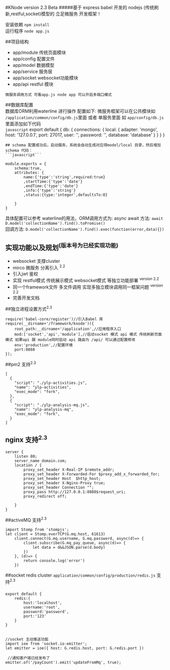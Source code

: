 #KNode version 2.3 Beta
#####基于 express babel 开发的 nodejs (传统刷新,restful,socket)模型的 立足微服务 开发框架！

安装依赖  `npm install`  
运行程序  `node app.js`  

##项目结构

+ app/module 传统页面模块  
+ app/config 配置文件  
+ app/model 数据模型  
+ app/service 服务层   
+ app/socket websocket功能模块  
+ app/api restful 模块

`微服务调用方式 可看app.js node app 可以开启多端口模式    `   

##数据库配置     
数据库ORM利用waterline 进行操作 配置如下:
微服务框架可以在公共模块如 `/application/common/config/db.js`里面 或者 
单服务里面 如 `app/config/db.js` 里面添加如下代码     
```javascript``` 
export default {
    db: {
        connections: {
            local: {
                adapter: 'mongo',
                host: '127.0.0.1',
                port: 27017,
                user: '',
                password: '',
                database: 'database'
            }
        }
    }
}

``````
## schema 配置成功后，启动服务，系统会自动生成对应得model/local 目录，然后增加schema 代码：
```javascript```

module.exports = {
    schema:true,
    attributes: {
        name:{'type':'string',required:true}
        ,startTime:{'type':'date'}
        ,endTime:{'type':'date'}
        ,info:{'type':'string'}
        ,status:{type:'integer',defaultsTo:0}

    }
}

``````

具体配置可以参考 waterline的用法，ORM调用方式为:
async await 方法: `await D.model('collectionName').find().toPromise()`      
回调方法: `D.model('collectionName').find().exec(function(error,data){})`     

## 实现功能以及规划<sup>(版本号为已经实现功能)</sup>

+ websocket 支撑cluster  
+ mirco 微服务 分离引入 <sup>2.2 </sup>
+ 引入jwt 鉴权  
+ 实现 restful模式 传统展示模式 websocket模式 等独立功能部署  <sup> version 2.2 </sup>
+ 同一个framework文件 多文件调用 实现多独立模块调用同一框架问题  <sup> version 2.2 </sup>
+ 完善开发文档

##独立进程设置方式<sup>2.3</sup>

``````
require('babel-core/register')//引入Babel 库
require(__dirname+'/framework/knode')({
    root_path:__dirname+'/application',//应用程序入口
    mod:['socket','api','module'],//启动socket 模式 api 模式 传统刷新页面模式 如果api 跟 module同时启动 api 路由为 /api/ 可以通过配置修改
    env:'production',//配置环境
    port:8888
});
``````

##pm2 支持<sup>2.3</sup>

``````
[
  {
    "script": "./ylp-activities.js",
    "name": "ylp-activities",
    "exec_mode": "fork",
  },
  {
    "script": "./ylp-analysis-mq.js",
    "name": "ylp-analysis-mq",
    "exec_mode": "fork",
  }
]
``````
## nginx 支持<sup>2.3</sup>

``````
server {
    listen 80;
    server_name domain.com;
    location / {
        proxy_set_header X-Real-IP $remote_addr;
        proxy_set_header X-Forwarded-For $proxy_add_x_forwarded_for;
        proxy_set_header Host  $http_host;
        proxy_set_header X-Nginx-Proxy true;
        proxy_set_header Connection "";
        proxy_pass http://127.0.0.1:8888$request_uri;
        proxy_redirect off;

    }
}
``````
##activeMQ 支持<sup>2.3</sup>

``````
import Stomp from 'stompjs';
let client = Stomp.overTCP(G.mq.host, 61613)
    client.connect(G.mq.username, G.mq.password, async(d)=> {
        client.subscribe(G.mq_pay_queue, async(d)=> {
            let data = d&&JSON.parse(d.body)
        })
    }, (d)=> {
        return console.log('error')
    })
``````

##socket redis cluster `application/common/config/production/redis.js` 支持<sup>2.3</sup>
###

``````
export default {
    redis:{
        host:'localhost',
        username:'root',
        password:'password',
        port:'123'
    }
}


//socket 主动推送功能
import ioe from 'socket.io-emitter';
let emitter = ioe({ host: G.redis.host, port: G.redis.port })

 //通知客户端已经发布了
emitter.of('/payCount').emit('updateFromMq', true);
``````
